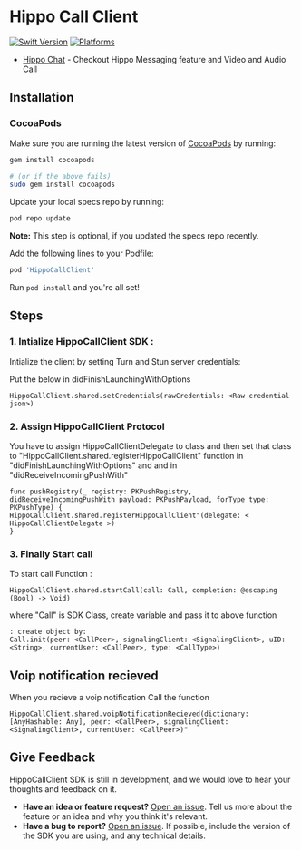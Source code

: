 # Hippo Call Client

[![Swift Version](https://img.shields.io/badge/Swift-4.0.x-orange.svg)](https://swift.org)
[![Platforms](https://img.shields.io/badge/platform-ios-lightgrey.svg)](https://cocoapods.org/pods/HippoCallClient)




- [Hippo Chat](https://git.clicklabs.in/publicrepos/Hippo-SDK-iOS) - Checkout Hippo Messaging feature and Video and Audio Call

## Installation

### CocoaPods

Make sure you are running the latest version of [CocoaPods](https://cocoapods.org) by running:

```bash
gem install cocoapods

# (or if the above fails)
sudo gem install cocoapods
```


Update your local specs repo by running:

```bash
pod repo update
```

**Note:** This step is optional, if you updated the specs repo recently.

Add the following lines to your Podfile:

```ruby
pod 'HippoCallClient'
```

Run `pod install` and you're all set!


## Steps 

### 1. Intialize HippoCallClient SDK :
Intialize the client by setting Turn and Stun server credentials:

Put the below in didFinishLaunchingWithOptions

```
HippoCallClient.shared.setCredentials(rawCredentials: <Raw credential json>)
```


### 2.   Assign HippoCallClient Protocol
You have to assign HippoCallClientDelegate to class and then set that class to "HippoCallClient.shared.registerHippoCallClient" function in "didFinishLaunchingWithOptions" and and in "didReceiveIncomingPushWith"
```
func pushRegistry(_ registry: PKPushRegistry, didReceiveIncomingPushWith payload: PKPushPayload, forType type: PKPushType) {
HippoCallClient.shared.registerHippoCallClient"(delegate: < HippoCallClientDelegate >)
}
```
### 3.  Finally  Start call
To start call Function :
```
HippoCallClient.shared.startCall(call: Call, completion: @escaping (Bool) -> Void)
```

where "Call" is SDK Class, create variable and pass it to above function

```
: create object by:
Call.init(peer: <CallPeer>, signalingClient: <SignalingClient>, uID: <String>, currentUser: <CallPeer>, type: <CallType>)
```


## Voip notification recieved

When you recieve a voip notification Call the function 
```
HippoCallClient.shared.voipNotificationRecieved(dictionary: [AnyHashable: Any], peer: <CallPeer>, signalingClient: <SignalingClient>, currentUser: <CallPeer>)"
```

## Give Feedback

HippoCallClient SDK is still in development, and we would love to hear your thoughts and feedback on it.

- **Have an idea or feature request?** [Open an issue](https://github.com/Jungle-Works/hippocallclient/issues/new). Tell us more about the feature or an idea and why you think it's relevant.
- **Have a bug to report?** [Open an issue](https://github.com/Jungle-Works/hippocallclient/issues/new). If possible, include the version of the SDK you are using, and any technical details.
